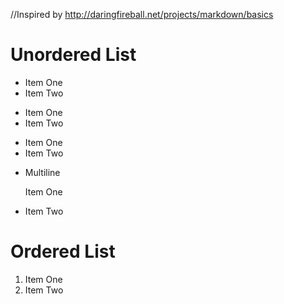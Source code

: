 //Inspired by http://daringfireball.net/projects/markdown/basics
# Unordered List

* Item One
* Item Two

+ Item One
+ Item Two

- Item One
- Item Two

* Multiline 

  Item One
* Item Two

# Ordered List

1. Item One
2. Item Two
